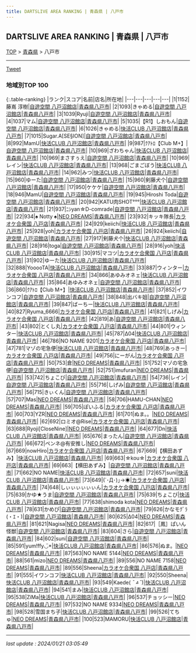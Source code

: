 ```yaml
---
title: DARTSLIVE AREA RANKING | 青森県 | 八戸市
---
```

## DARTSLIVE AREA RANKING | 青森県 | 八戸市

[TOP](/darts/rank/) > [青森県](/darts/rank/青森県/) > 八戸市

___

<a href="https://twitter.com/share?ref_src=twsrc%5Etfw" data-text="DARTSLIVE AREA RANKING | 青森県八戸市" class="twitter-share-button" data-via="DARTSLIVE" data-hashtags="DARTSLIVE" data-related="DARTSLIVE" data-show-count="false">Tweet</a>

### 地域別TOP 100

{:.table-ranking}
|ランク|スコア|名前|店名|所在地|
|---|---|---|---|---|
|1|1152|藤嶌 淳樹|<a href="https://search.dartslive.com/jp/shop/754a8fba0283e3d9f454cb89828a1cfe">自遊空間 八戸沼館店</a>|<a href="/darts/rank/青森県/八戸市">青森県八戸市</a>|
|2|1093|きゃめる|<a href="https://search.dartslive.com/jp/shop/754a8fba0283e3d9f454cb89828a1cfe">自遊空間 八戸沼館店</a>|<a href="/darts/rank/青森県/八戸市">青森県八戸市</a>|
|3|1039|Ryuji|<a href="https://search.dartslive.com/jp/shop/754a8fba0283e3d9f454cb89828a1cfe">自遊空間 八戸沼館店</a>|<a href="/darts/rank/青森県/八戸市">青森県八戸市</a>|
|4|1037|マム|<a href="https://search.dartslive.com/jp/shop/754a8fba0283e3d9f454cb89828a1cfe">自遊空間 八戸沼館店</a>|<a href="/darts/rank/青森県/八戸市">青森県八戸市</a>|
|5|1035|【R1】しおもん|<a href="https://search.dartslive.com/jp/shop/754a8fba0283e3d9f454cb89828a1cfe">自遊空間 八戸沼館店</a>|<a href="/darts/rank/青森県/八戸市">青森県八戸市</a>|
|6|1026|きゃめる|<a href="https://search.dartslive.com/jp/shop/092bde225bc01a1b790ab824ce8730e5">快活CLUB 八戸沼館店</a>|<a href="/darts/rank/青森県/八戸市">青森県八戸市</a>|
|7|1015|Sugar.A[SE§ION]|<a href="https://search.dartslive.com/jp/shop/754a8fba0283e3d9f454cb89828a1cfe">自遊空間 八戸沼館店</a>|<a href="/darts/rank/青森県/八戸市">青森県八戸市</a>|
|8|992|MamU|<a href="https://search.dartslive.com/jp/shop/092bde225bc01a1b790ab824ce8730e5">快活CLUB 八戸沼館店</a>|<a href="/darts/rank/青森県/八戸市">青森県八戸市</a>|
|9|987|ｸｱﾄﾛ【Club M+】|<a href="https://search.dartslive.com/jp/shop/754a8fba0283e3d9f454cb89828a1cfe">自遊空間 八戸沼館店</a>|<a href="/darts/rank/青森県/八戸市">青森県八戸市</a>|
|10|969|ざわちゃん|<a href="https://search.dartslive.com/jp/shop/092bde225bc01a1b790ab824ce8730e5">快活CLUB 八戸沼館店</a>|<a href="/darts/rank/青森県/八戸市">青森県八戸市</a>|
|10|969|まさすぅえ|<a href="https://search.dartslive.com/jp/shop/754a8fba0283e3d9f454cb89828a1cfe">自遊空間 八戸沼館店</a>|<a href="/darts/rank/青森県/八戸市">青森県八戸市</a>|
|10|969|レイン|<a href="https://search.dartslive.com/jp/shop/092bde225bc01a1b790ab824ce8730e5">快活CLUB 八戸沼館店</a>|<a href="/darts/rank/青森県/八戸市">青森県八戸市</a>|
|13|968|ごまごぼう|<a href="https://search.dartslive.com/jp/shop/092bde225bc01a1b790ab824ce8730e5">快活CLUB 八戸沼館店</a>|<a href="/darts/rank/青森県/八戸市">青森県八戸市</a>|
|14|962|みつ|<a href="https://search.dartslive.com/jp/shop/092bde225bc01a1b790ab824ce8730e5">快活CLUB 八戸沼館店</a>|<a href="/darts/rank/青森県/八戸市">青森県八戸市</a>|
|15|960|ゆーた|<a href="https://search.dartslive.com/jp/shop/754a8fba0283e3d9f454cb89828a1cfe">自遊空間 八戸沼館店</a>|<a href="/darts/rank/青森県/八戸市">青森県八戸市</a>|
|15|960|剣藤犬个|<a href="https://search.dartslive.com/jp/shop/754a8fba0283e3d9f454cb89828a1cfe">自遊空間 八戸沼館店</a>|<a href="/darts/rank/青森県/八戸市">青森県八戸市</a>|
|17|950|ケケケ|<a href="https://search.dartslive.com/jp/shop/754a8fba0283e3d9f454cb89828a1cfe">自遊空間 八戸沼館店</a>|<a href="/darts/rank/青森県/八戸市">青森県八戸市</a>|
|18|946|MamU|<a href="https://search.dartslive.com/jp/shop/754a8fba0283e3d9f454cb89828a1cfe">自遊空間 八戸沼館店</a>|<a href="/darts/rank/青森県/八戸市">青森県八戸市</a>|
|19|945|Hiroshi Toda|<a href="https://search.dartslive.com/jp/shop/754a8fba0283e3d9f454cb89828a1cfe">自遊空間 八戸沼館店</a>|<a href="/darts/rank/青森県/八戸市">青森県八戸市</a>|
|20|942|KATU肉SHOT°°°|<a href="https://search.dartslive.com/jp/shop/092bde225bc01a1b790ab824ce8730e5">快活CLUB 八戸沼館店</a>|<a href="/darts/rank/青森県/八戸市">青森県八戸市</a>|
|21|937|ﾆｼyan☆D-comrade|<a href="https://search.dartslive.com/jp/shop/754a8fba0283e3d9f454cb89828a1cfe">自遊空間 八戸沼館店</a>|<a href="/darts/rank/青森県/八戸市">青森県八戸市</a>|
|22|934|♠ Notty ♠|<a href="https://search.dartslive.com/jp/shop/9703a66499fb035d5f9f3321c1147265">NEO DREAMS</a>|<a href="/darts/rank/青森県/八戸市">青森県八戸市</a>|
|23|932|キッキ隊長|<a href="https://search.dartslive.com/jp/shop/f110fb44f3904633790ab824ce8730e5">カラオケ合衆国 八戸店</a>|<a href="/darts/rank/青森県/八戸市">青森県八戸市</a>|
|24|929|keiichi|<a href="https://search.dartslive.com/jp/shop/092bde225bc01a1b790ab824ce8730e5">快活CLUB 八戸沼館店</a>|<a href="/darts/rank/青森県/八戸市">青森県八戸市</a>|
|25|928|yoh|<a href="https://search.dartslive.com/jp/shop/f110fb44f3904633790ab824ce8730e5">カラオケ合衆国 八戸店</a>|<a href="/darts/rank/青森県/八戸市">青森県八戸市</a>|
|26|924|keiichi|<a href="https://search.dartslive.com/jp/shop/754a8fba0283e3d9f454cb89828a1cfe">自遊空間 八戸沼館店</a>|<a href="/darts/rank/青森県/八戸市">青森県八戸市</a>|
|27|917|剣藤犬个|<a href="https://search.dartslive.com/jp/shop/092bde225bc01a1b790ab824ce8730e5">快活CLUB 八戸沼館店</a>|<a href="/darts/rank/青森県/八戸市">青森県八戸市</a>|
|28|916|toga|<a href="https://search.dartslive.com/jp/shop/754a8fba0283e3d9f454cb89828a1cfe">自遊空間 八戸沼館店</a>|<a href="/darts/rank/青森県/八戸市">青森県八戸市</a>|
|28|916|yoh|<a href="https://search.dartslive.com/jp/shop/092bde225bc01a1b790ab824ce8730e5">快活CLUB 八戸沼館店</a>|<a href="/darts/rank/青森県/八戸市">青森県八戸市</a>|
|30|915|マコツ|<a href="https://search.dartslive.com/jp/shop/f110fb44f3904633790ab824ce8730e5">カラオケ合衆国 八戸店</a>|<a href="/darts/rank/青森県/八戸市">青森県八戸市</a>|
|31|902|ゆーた|<a href="https://search.dartslive.com/jp/shop/092bde225bc01a1b790ab824ce8730e5">快活CLUB 八戸沼館店</a>|<a href="/darts/rank/青森県/八戸市">青森県八戸市</a>|
|32|888|YooooTA|<a href="https://search.dartslive.com/jp/shop/092bde225bc01a1b790ab824ce8730e5">快活CLUB 八戸沼館店</a>|<a href="/darts/rank/青森県/八戸市">青森県八戸市</a>|
|33|887|ウィンター|<a href="https://search.dartslive.com/jp/shop/f110fb44f3904633790ab824ce8730e5">カラオケ合衆国 八戸店</a>|<a href="/darts/rank/青森県/八戸市">青森県八戸市</a>|
|34|866|あゆみオネェ|<a href="https://search.dartslive.com/jp/shop/092bde225bc01a1b790ab824ce8730e5">快活CLUB 八戸沼館店</a>|<a href="/darts/rank/青森県/八戸市">青森県八戸市</a>|
|35|864|あゆみオネェ|<a href="https://search.dartslive.com/jp/shop/754a8fba0283e3d9f454cb89828a1cfe">自遊空間 八戸沼館店</a>|<a href="/darts/rank/青森県/八戸市">青森県八戸市</a>|
|36|860|ｸｱﾄﾛ【Club M+】|<a href="https://search.dartslive.com/jp/shop/092bde225bc01a1b790ab824ce8730e5">快活CLUB 八戸沼館店</a>|<a href="/darts/rank/青森県/八戸市">青森県八戸市</a>|
|37|852|イワンコフ|<a href="https://search.dartslive.com/jp/shop/754a8fba0283e3d9f454cb89828a1cfe">自遊空間 八戸沼館店</a>|<a href="/darts/rank/青森県/八戸市">青森県八戸市</a>|
|38|848|出バキ姐|<a href="https://search.dartslive.com/jp/shop/754a8fba0283e3d9f454cb89828a1cfe">自遊空間 八戸沼館店</a>|<a href="/darts/rank/青森県/八戸市">青森県八戸市</a>|
|39|847|ばーちー|<a href="https://search.dartslive.com/jp/shop/092bde225bc01a1b790ab824ce8730e5">快活CLUB 八戸沼館店</a>|<a href="/darts/rank/青森県/八戸市">青森県八戸市</a>|
|40|827|Ryuma_6666|<a href="https://search.dartslive.com/jp/shop/f110fb44f3904633790ab824ce8730e5">カラオケ合衆国 八戸店</a>|<a href="/darts/rank/青森県/八戸市">青森県八戸市</a>|
|41|821|しげみ|<a href="https://search.dartslive.com/jp/shop/f110fb44f3904633790ab824ce8730e5">カラオケ合衆国 八戸店</a>|<a href="/darts/rank/青森県/八戸市">青森県八戸市</a>|
|42|819|あ|<a href="https://search.dartslive.com/jp/shop/754a8fba0283e3d9f454cb89828a1cfe">自遊空間 八戸沼館店</a>|<a href="/darts/rank/青森県/八戸市">青森県八戸市</a>|
|43|802|とくし丸|<a href="https://search.dartslive.com/jp/shop/f110fb44f3904633790ab824ce8730e5">カラオケ合衆国 八戸店</a>|<a href="/darts/rank/青森県/八戸市">青森県八戸市</a>|
|44|801|ウィンター|<a href="https://search.dartslive.com/jp/shop/092bde225bc01a1b790ab824ce8730e5">快活CLUB 八戸沼館店</a>|<a href="/darts/rank/青森県/八戸市">青森県八戸市</a>|
|45|787|Δ04|<a href="https://search.dartslive.com/jp/shop/092bde225bc01a1b790ab824ce8730e5">快活CLUB 八戸沼館店</a>|<a href="/darts/rank/青森県/八戸市">青森県八戸市</a>|
|46|786|NO NAME 9201|<a href="https://search.dartslive.com/jp/shop/f110fb44f3904633790ab824ce8730e5">カラオケ合衆国 八戸店</a>|<a href="/darts/rank/青森県/八戸市">青森県八戸市</a>|
|47|781|マゾの宅急便|<a href="https://search.dartslive.com/jp/shop/092bde225bc01a1b790ab824ce8730e5">快活CLUB 八戸沼館店</a>|<a href="/darts/rank/青森県/八戸市">青森県八戸市</a>|
|48|769|あっきー|<a href="https://search.dartslive.com/jp/shop/f110fb44f3904633790ab824ce8730e5">カラオケ合衆国 八戸店</a>|<a href="/darts/rank/青森県/八戸市">青森県八戸市</a>|
|49|756|にーがん|<a href="https://search.dartslive.com/jp/shop/f110fb44f3904633790ab824ce8730e5">カラオケ合衆国 八戸店</a>|<a href="/darts/rank/青森県/八戸市">青森県八戸市</a>|
|50|753|倉|<a href="https://search.dartslive.com/jp/shop/9703a66499fb035d5f9f3321c1147265">NEO DREAMS</a>|<a href="/darts/rank/青森県/八戸市">青森県八戸市</a>|
|51|752|マゾの宅急便|<a href="https://search.dartslive.com/jp/shop/754a8fba0283e3d9f454cb89828a1cfe">自遊空間 八戸沼館店</a>|<a href="/darts/rank/青森県/八戸市">青森県八戸市</a>|
|52|751|imufuran|<a href="https://search.dartslive.com/jp/shop/9703a66499fb035d5f9f3321c1147265">NEO DREAMS</a>|<a href="/darts/rank/青森県/八戸市">青森県八戸市</a>|
|53|742|ちょこび|<a href="https://search.dartslive.com/jp/shop/754a8fba0283e3d9f454cb89828a1cfe">自遊空間 八戸沼館店</a>|<a href="/darts/rank/青森県/八戸市">青森県八戸市</a>|
|54|736|レイン|<a href="https://search.dartslive.com/jp/shop/754a8fba0283e3d9f454cb89828a1cfe">自遊空間 八戸沼館店</a>|<a href="/darts/rank/青森県/八戸市">青森県八戸市</a>|
|55|716|しげみ|<a href="https://search.dartslive.com/jp/shop/754a8fba0283e3d9f454cb89828a1cfe">自遊空間 八戸沼館店</a>|<a href="/darts/rank/青森県/八戸市">青森県八戸市</a>|
|56|715|きぃくん|<a href="https://search.dartslive.com/jp/shop/754a8fba0283e3d9f454cb89828a1cfe">自遊空間 八戸沼館店</a>|<a href="/darts/rank/青森県/八戸市">青森県八戸市</a>|
|57|707|Mas|<a href="https://search.dartslive.com/jp/shop/9703a66499fb035d5f9f3321c1147265">NEO DREAMS</a>|<a href="/darts/rank/青森県/八戸市">青森県八戸市</a>|
|58|706|HAMU-CHAN|<a href="https://search.dartslive.com/jp/shop/9703a66499fb035d5f9f3321c1147265">NEO DREAMS</a>|<a href="/darts/rank/青森県/八戸市">青森県八戸市</a>|
|59|705|ぽいふる|<a href="https://search.dartslive.com/jp/shop/f110fb44f3904633790ab824ce8730e5">カラオケ合衆国 八戸店</a>|<a href="/darts/rank/青森県/八戸市">青森県八戸市</a>|
|60|703|YZR|<a href="https://search.dartslive.com/jp/shop/9703a66499fb035d5f9f3321c1147265">NEO DREAMS</a>|<a href="/darts/rank/青森県/八戸市">青森県八戸市</a>|
|61|701|ぬま。。|<a href="https://search.dartslive.com/jp/shop/9703a66499fb035d5f9f3321c1147265">NEO DREAMS</a>|<a href="/darts/rank/青森県/八戸市">青森県八戸市</a>|
|62|692|ロミオ@Rise|<a href="https://search.dartslive.com/jp/shop/f110fb44f3904633790ab824ce8730e5">カラオケ合衆国 八戸店</a>|<a href="/darts/rank/青森県/八戸市">青森県八戸市</a>|
|63|688|Ryoji[CloseNine]|<a href="https://search.dartslive.com/jp/shop/9703a66499fb035d5f9f3321c1147265">NEO DREAMS</a>|<a href="/darts/rank/青森県/八戸市">青森県八戸市</a>|
|64|677|Dn|<a href="https://search.dartslive.com/jp/shop/092bde225bc01a1b790ab824ce8730e5">快活CLUB 八戸沼館店</a>|<a href="/darts/rank/青森県/八戸市">青森県八戸市</a>|
|65|676|まったん|<a href="https://search.dartslive.com/jp/shop/754a8fba0283e3d9f454cb89828a1cfe">自遊空間 八戸沼館店</a>|<a href="/darts/rank/青森県/八戸市">青森県八戸市</a>|
|66|672|ペンネ@有安推し|<a href="https://search.dartslive.com/jp/shop/9703a66499fb035d5f9f3321c1147265">NEO DREAMS</a>|<a href="/darts/rank/青森県/八戸市">青森県八戸市</a>|
|67|669|nowHiro|<a href="https://search.dartslive.com/jp/shop/f110fb44f3904633790ab824ce8730e5">カラオケ合衆国 八戸店</a>|<a href="/darts/rank/青森県/八戸市">青森県八戸市</a>|
|67|669|【横田あずみ】|<a href="https://search.dartslive.com/jp/shop/092bde225bc01a1b790ab824ce8730e5">快活CLUB 八戸沼館店</a>|<a href="/darts/rank/青森県/八戸市">青森県八戸市</a>|
|69|663|☆kou☆|<a href="https://search.dartslive.com/jp/shop/f110fb44f3904633790ab824ce8730e5">カラオケ合衆国 八戸店</a>|<a href="/darts/rank/青森県/八戸市">青森県八戸市</a>|
|69|663|【横田あずみ】|<a href="https://search.dartslive.com/jp/shop/754a8fba0283e3d9f454cb89828a1cfe">自遊空間 八戸沼館店</a>|<a href="/darts/rank/青森県/八戸市">青森県八戸市</a>|
|71|662|NO NAME|<a href="https://search.dartslive.com/jp/shop/092bde225bc01a1b790ab824ce8730e5">快活CLUB 八戸沼館店</a>|<a href="/darts/rank/青森県/八戸市">青森県八戸市</a>|
|72|657|suni|<a href="https://search.dartslive.com/jp/shop/092bde225bc01a1b790ab824ce8730e5">快活CLUB 八戸沼館店</a>|<a href="/darts/rank/青森県/八戸市">青森県八戸市</a>|
|73|649|(´･Д･)｣→◉|<a href="https://search.dartslive.com/jp/shop/f110fb44f3904633790ab824ce8730e5">カラオケ合衆国 八戸店</a>|<a href="/darts/rank/青森県/八戸市">青森県八戸市</a>|
|74|648|しぃぃぃぃぃぃん|<a href="https://search.dartslive.com/jp/shop/f110fb44f3904633790ab824ce8730e5">カラオケ合衆国 八戸店</a>|<a href="/darts/rank/青森県/八戸市">青森県八戸市</a>|
|75|639|かゆ★うま|<a href="https://search.dartslive.com/jp/shop/754a8fba0283e3d9f454cb89828a1cfe">自遊空間 八戸沼館店</a>|<a href="/darts/rank/青森県/八戸市">青森県八戸市</a>|
|75|639|ちょこび|<a href="https://search.dartslive.com/jp/shop/092bde225bc01a1b790ab824ce8730e5">快活CLUB 八戸沼館店</a>|<a href="/darts/rank/青森県/八戸市">青森県八戸市</a>|
|77|638|shimoda kota|<a href="https://search.dartslive.com/jp/shop/9703a66499fb035d5f9f3321c1147265">NEO DREAMS</a>|<a href="/darts/rank/青森県/八戸市">青森県八戸市</a>|
|78|631|かめぴ|<a href="https://search.dartslive.com/jp/shop/754a8fba0283e3d9f454cb89828a1cfe">自遊空間 八戸沼館店</a>|<a href="/darts/rank/青森県/八戸市">青森県八戸市</a>|
|79|626|かなモｸﾞﾗ(・ｴ・)|<a href="https://search.dartslive.com/jp/shop/754a8fba0283e3d9f454cb89828a1cfe">自遊空間 八戸沼館店</a>|<a href="/darts/rank/青森県/八戸市">青森県八戸市</a>|
|80|625|Δ04|<a href="https://search.dartslive.com/jp/shop/9703a66499fb035d5f9f3321c1147265">NEO DREAMS</a>|<a href="/darts/rank/青森県/八戸市">青森県八戸市</a>|
|81|621|Nagisa|<a href="https://search.dartslive.com/jp/shop/9703a66499fb035d5f9f3321c1147265">NEO DREAMS</a>|<a href="/darts/rank/青森県/八戸市">青森県八戸市</a>|
|82|617|［鳳］ぱいん怪獣|<a href="https://search.dartslive.com/jp/shop/754a8fba0283e3d9f454cb89828a1cfe">自遊空間 八戸沼館店</a>|<a href="/darts/rank/青森県/八戸市">青森県八戸市</a>|
|83|604|さら|<a href="https://search.dartslive.com/jp/shop/754a8fba0283e3d9f454cb89828a1cfe">自遊空間 八戸沼館店</a>|<a href="/darts/rank/青森県/八戸市">青森県八戸市</a>|
|84|602|suni|<a href="https://search.dartslive.com/jp/shop/754a8fba0283e3d9f454cb89828a1cfe">自遊空間 八戸沼館店</a>|<a href="/darts/rank/青森県/八戸市">青森県八戸市</a>|
|85|591|yum!ffy◡̈*|<a href="https://search.dartslive.com/jp/shop/092bde225bc01a1b790ab824ce8730e5">快活CLUB 八戸沼館店</a>|<a href="/darts/rank/青森県/八戸市">青森県八戸市</a>|
|86|576|ぬま。|<a href="https://search.dartslive.com/jp/shop/9703a66499fb035d5f9f3321c1147265">NEO DREAMS</a>|<a href="/darts/rank/青森県/八戸市">青森県八戸市</a>|
|87|563|NO NAME 5144|<a href="https://search.dartslive.com/jp/shop/9703a66499fb035d5f9f3321c1147265">NEO DREAMS</a>|<a href="/darts/rank/青森県/八戸市">青森県八戸市</a>|
|88|561|mizo|<a href="https://search.dartslive.com/jp/shop/9703a66499fb035d5f9f3321c1147265">NEO DREAMS</a>|<a href="/darts/rank/青森県/八戸市">青森県八戸市</a>|
|89|556|NO NAME 7158|<a href="https://search.dartslive.com/jp/shop/9703a66499fb035d5f9f3321c1147265">NEO DREAMS</a>|<a href="/darts/rank/青森県/八戸市">青森県八戸市</a>|
|89|556|Sheena|<a href="https://search.dartslive.com/jp/shop/f110fb44f3904633790ab824ce8730e5">カラオケ合衆国 八戸店</a>|<a href="/darts/rank/青森県/八戸市">青森県八戸市</a>|
|91|555|イワンコフ|<a href="https://search.dartslive.com/jp/shop/092bde225bc01a1b790ab824ce8730e5">快活CLUB 八戸沼館店</a>|<a href="/darts/rank/青森県/八戸市">青森県八戸市</a>|
|92|550|Sheena|<a href="https://search.dartslive.com/jp/shop/092bde225bc01a1b790ab824ce8730e5">快活CLUB 八戸沼館店</a>|<a href="/darts/rank/青森県/八戸市">青森県八戸市</a>|
|93|549|Kaede( *¯ㅿ¯*)|<a href="https://search.dartslive.com/jp/shop/092bde225bc01a1b790ab824ce8730e5">快活CLUB 八戸沼館店</a>|<a href="/darts/rank/青森県/八戸市">青森県八戸市</a>|
|94|541|まみ|<a href="https://search.dartslive.com/jp/shop/092bde225bc01a1b790ab824ce8730e5">快活CLUB 八戸沼館店</a>|<a href="/darts/rank/青森県/八戸市">青森県八戸市</a>|
|95|538|ZiMa|<a href="https://search.dartslive.com/jp/shop/092bde225bc01a1b790ab824ce8730e5">快活CLUB 八戸沼館店</a>|<a href="/darts/rank/青森県/八戸市">青森県八戸市</a>|
|96|537|チョッシー|<a href="https://search.dartslive.com/jp/shop/9703a66499fb035d5f9f3321c1147265">NEO DREAMS</a>|<a href="/darts/rank/青森県/八戸市">青森県八戸市</a>|
|97|532|NO NAME 9334|<a href="https://search.dartslive.com/jp/shop/9703a66499fb035d5f9f3321c1147265">NEO DREAMS</a>|<a href="/darts/rank/青森県/八戸市">青森県八戸市</a>|
|98|528|雪国まち子|<a href="https://search.dartslive.com/jp/shop/092bde225bc01a1b790ab824ce8730e5">快活CLUB 八戸沼館店</a>|<a href="/darts/rank/青森県/八戸市">青森県八戸市</a>|
|99|526|てちゅ|<a href="https://search.dartslive.com/jp/shop/9703a66499fb035d5f9f3321c1147265">NEO DREAMS</a>|<a href="/darts/rank/青森県/八戸市">青森県八戸市</a>|
|100|523|MAMORU|<a href="https://search.dartslive.com/jp/shop/092bde225bc01a1b790ab824ce8730e5">快活CLUB 八戸沼館店</a>|<a href="/darts/rank/青森県/八戸市">青森県八戸市</a>|



___

_last update : 2024/01/21 03:05:49_


<script src="https://cdnjs.cloudflare.com/ajax/libs/jquery/3.6.1/jquery.min.js" integrity="sha512-aVKKRRi/Q/YV+4mjoKBsE4x3H+BkegoM/em46NNlCqNTmUYADjBbeNefNxYV7giUp0VxICtqdrbqU7iVaeZNXA==" crossorigin="anonymous" referrerpolicy="no-referrer"></script>
<script src="https://cdnjs.cloudflare.com/ajax/libs/jquery.tablesorter/2.31.3/js/jquery.tablesorter.min.js" integrity="sha512-qzgd5cYSZcosqpzpn7zF2ZId8f/8CHmFKZ8j7mU4OUXTNRd5g+ZHBPsgKEwoqxCtdQvExE5LprwwPAgoicguNg==" crossorigin="anonymous" referrerpolicy="no-referrer"></script>
<link rel="stylesheet" href="https://cdnjs.cloudflare.com/ajax/libs/jquery.tablesorter/2.31.3/css/theme.default.min.css" integrity="sha512-wghhOJkjQX0Lh3NSWvNKeZ0ZpNn+SPVXX1Qyc9OCaogADktxrBiBdKGDoqVUOyhStvMBmJQ8ZdMHiR3wuEq8+w==" crossorigin="anonymous" referrerpolicy="no-referrer" />
<script>
$(function() {
    $(".table-ranking").tablesorter({sortList:[[0, 0]]});
});
</script>

<script async src="https://platform.twitter.com/widgets.js" charset="utf-8"></script>
